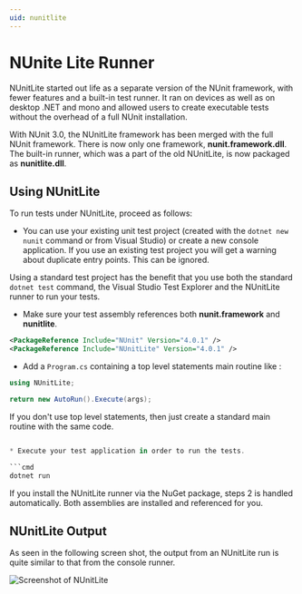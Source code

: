 ```yaml
---
uid: nunitlite
---
```


# NUnite Lite Runner

NUnitLite started out life as a separate version of the NUnit framework, with fewer features and a built-in test runner.
It ran on devices as well as on desktop .NET and mono and allowed users to create executable tests without the overhead
of a full NUnit installation.

With NUnit 3.0, the NUnitLite framework has been merged with the full NUnit framework. There is now only one framework,
**nunit.framework.dll**. The built-in runner, which was a part of the old NUnitLite, is now packaged as
**nunitlite.dll**.

## Using NUnitLite

To run tests under NUnitLite, proceed as follows:

* You can use your existing unit test project (created with the `dotnet new nunit` command or from Visual Studio) or create a new console application.  If you use an existing test project you will get a warning about duplicate entry points. This can be ignored.

Using a standard test project has the benefit that you use both the standard `dotnet test` command, the Visual Studio Test Explorer and the NUnitLite runner to run your tests.

* Make sure your test assembly references both **nunit.framework** and **nunitlite**.

```xml
<PackageReference Include="NUnit" Version="4.0.1" />
<PackageReference Include="NUnitLite" Version="4.0.1" />
```

* Add a `Program.cs` containing a top level statements main routine like :

```csharp
using NUnitLite;

return new AutoRun().Execute(args);
```

If you don't use top level statements, then just create a standard main routine with the same code.

```csharp

* Execute your test application in order to run the tests.

```cmd
dotnet run
```

If you install the NUnitLite runner via the NuGet package, steps 2 is handled automatically. Both assemblies are
installed and referenced for you.

## NUnitLite Output

As seen in the following screen shot, the output from an NUnitLite run is quite similar to that from the console runner.

![Screenshot of NUnitLite](~/images/nunitlite-mock.png)
